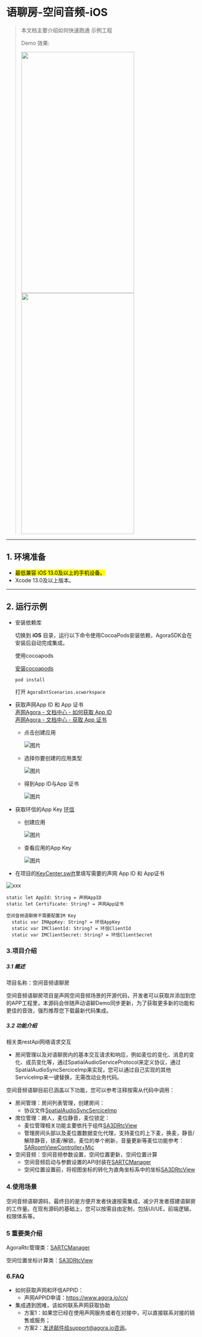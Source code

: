 # 语聊房-空间音频-iOS

> 本文档主要介绍如何快速跑通 示例工程
> 
> Demo 效果:
> 
> <img src="https://accktvpic.oss-cn-beijing.aliyuncs.com/pic/github_readme/ent-full/spatialAudioVoiceRoom_1.png" width="300" height="640"><img src="https://accktvpic.oss-cn-beijing.aliyuncs.com/pic/github_readme/ent-full/spatialAudioVoiceRoom_2.png" width="300" height="640">
---

## 1. 环境准备

- <mark>最低兼容 iOS 13.0及以上的手机设备。</mark>
- Xcode 13.0及以上版本。

---

## 2. 运行示例
-  安装依赖库

	切换到 **iOS** 目录，运行以下命令使用CocoaPods安装依赖，AgoraSDK会在安装后自动完成集成。
	
	使用cocoapods
	
	[安装cocoapods](http://t.zoukankan.com/lijiejoy-p-9680485.html)
	
	```
	pod install
	```

	打开 `AgoraEntScenarios.xcworkspace`

- 获取声网App ID 和 App 证书  
  [声网Agora - 文档中心 - 如何获取 App ID](https://docs.agora.io/cn/Agora%20Platform/get_appid_token?platform=All%20Platforms#%E8%8E%B7%E5%8F%96-app-id)  
  [声网Agora - 文档中心 - 获取 App 证书](https://docs.agora.io/cn/Agora%20Platform/get_appid_token?platform=All%20Platforms#%E8%8E%B7%E5%8F%96-app-%E8%AF%81%E4%B9%A6)

   - 点击创建应用
  
     ![图片](https://accktvpic.oss-cn-beijing.aliyuncs.com/pic/github_readme/create_app_1.jpg)
  
   - 选择你要创建的应用类型
  
     ![图片](https://accktvpic.oss-cn-beijing.aliyuncs.com/pic/github_readme/create_app_2.jpg)
  
   - 得到App ID与App 证书
      
     ![图片](https://accktvpic.oss-cn-beijing.aliyuncs.com/pic/github_readme/get_app_id.jpg)
   
- 获取环信的App Key
  [环信](https://www.easemob.com/)

  - 创建应用

    ![图片](https://accktvpic.oss-cn-beijing.aliyuncs.com/pic/github_readme/im_create_app.jpg)
  
  - 查看应用的App Key  
  
    ![图片](https://accktvpic.oss-cn-beijing.aliyuncs.com/pic/github_readme/im_get_app_id.jpg)
    
 - 在项目的[KeyCenter.swift](../../KeyCenter.swift)里填写需要的声网 App ID 和 App证书
  
  ![xxx](https://download.agora.io/demo/test/KeyCenter.png)
  
  ```texag-0-1gpap96h0ag-1-1gpap96h0ag-0-1gpap96h0ag-1-1gpap96h0ag-0-1gpap96h0ag-1-1gpap96h0ag-0-1gpap96h0ag-1-1gpap96h0ag-0-1gpap96h0ag-1-1gpap96h0
  static let AppId: String = 声网AppID
  static let Certificate: String? = 声网App证书
  
  空间音频语聊房不需要配置IM Key
    static var IMAppKey: String? = 环信AppKey
    static var IMClientId: String? = 环信ClientId
    static var IMClientSecret: String? = 环信ClientSecret
  
  ```



### 3.项目介绍

##### 3.1 概述

项目名称：空间音频语聊房  

空间音频语聊房项目是声网空间音频场景的开源代码，开发者可以获取并添加到您的APP工程里，本源码会伴随声动语聊Demo同步更新，为了获取更多新的功能和更佳的音效，强烈推荐您下载最新代码集成。

##### 3.2 功能介绍

相关类restApi网络请求交互
- 房间管理以及对语聊房内的基本交互请求和响应，例如麦位的变化、消息的变化、成员变化等，通过SpatialAudioServiceProtocol来定义协议，通过SpatialAudioSyncSerciceImp来实现，您可以通过自己实现的其他ServiceImp来一键替换，无需改动业务代码。

空间音频语聊目前已涵盖以下功能，您可以参考注释按需从代码中调用：

- 房间管理：房间列表管理，创建房间：
  - 协议文件[SpatialAudioSyncSerciceImp](AgoraEntScenarios/Scenes/SpatialAudio/Service/SpatialAudioSyncSerciceImp.swift)
- 席位管理：踢人，麦位静音，麦位锁定：
  - 麦位管理相关功能主要依托于组件[SA3DRtcView](AgoraEntScenarios/Scenes/SpatialAudio/Views/VoiceChat/SA3DRtcView.swift)
  - 管理房间头部以及麦位置数据变化代理，支持麦位的上下麦，换麦，静音/解除静音，锁麦/解锁，麦位的单个刷新，音量更新等麦位功能参考：[SARoomViewController+Mic](AgoraEntScenarios/Scenes/SpatialAudio/Controllers/VoiceChat/SARoomViewController+Mic.swift)
- 空间音频：空间音频参数设置，空间位置更新，空间位置计算
  - 空间音频启动与参数设置的API封装在[SARTCManager](AgoraEntScenarios/Scenes/SpatialAudio/Compoment/AgoraRtcKit/SARTCManager.swift)
  - 空间位置设置前，将视图坐标的转化为直角坐标系中的坐标[SA3DRtcView](AgoraEntScenarios/Scenes/SpatialAudio/Views/VoiceChat/SA3DRtcView.swift)

### 4.使用场景

空间音频语聊源码，最终目的是方便开发者快速按需集成，减少开发者搭建语聊房的工作量。在现有源码的基础上，您可以按需自由定制，包括UI/UE，前端逻辑，权限体系等。


### 5 重要类介绍

AgoraRtc管理类：[SARTCManager](AgoraEntScenarios/Scenes/SpatialAudio/Compoment/AgoraRtcKit/SARTCManager.swift)  

空间位置坐标计算类：[SA3DRtcView](AgoraEntScenarios/Scenes/SpatialAudio/Views/VoiceChat/SA3DRtcView.swift)  

### 6.FAQ
- 如何获取声网和环信APPID：
  - 声网APPID申请：https://www.agora.io/cn/
- 集成遇到困难，该如何联系声网获取协助
  - 方案1：如果您已经在使用声网服务或者在对接中，可以直接联系对接的销售或服务；
  - 方案2：发送邮件给support@agora.io咨询。



